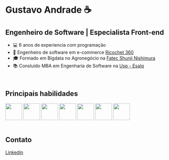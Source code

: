 <h1> Gustavo Andrade ☕</h1>
<h2>Engenheiro de Software | Especialista Front-end</h2>
<ul>
<li>💻 6 anos de experiencia com programação</li>
<li>💼 Engenheiro de software em e-commerce <a href="https://ricochet360.com">Ricochet 360</a></li>
<li>🎓 Formado em Bigdata no Agronegócio na <a href="https://www.fatecpompeia.edu.br/">Fatec Shunji Nishimura</a> </li>
<li>📚 Consluído MBA em Engenharia de Software na <a href="https://mbauspesalq.com/">Usp - Esalq</a> </li>
</ul>

<br>

<h2>Principais habilidades</h2>
<div>
  <img height="52" width="52" src="https://cdn.jsdelivr.net/gh/devicons/devicon/icons/javascript/javascript-original.svg" />
  <img height="52" width="52" src="https://cdn.jsdelivr.net/gh/devicons/devicon/icons/typescript/typescript-original.svg" />
  <img height="52" width="52" src="https://cdn.jsdelivr.net/gh/devicons/devicon/icons/react/react-original.svg" />
  <img height="52" width="52" src="https://cdn.jsdelivr.net/gh/devicons/devicon/icons/vuejs/vuejs-original.svg" />
  <img height="52" width="52" src="https://cdn.jsdelivr.net/gh/devicons/devicon/icons/html5/html5-original.svg" />
  <img height="52" width="52" src="https://cdn.jsdelivr.net/gh/devicons/devicon/icons/css3//css3-original.svg" />
  <img height="52" width="52" src="https://cdn.jsdelivr.net/gh/devicons/devicon/icons/sass/sass-original.svg" />
</div>

<br>

<h2>Contato</h2>
<div>
  <a href="https://www.linkedin.com/in/deustavo/">
    Linkedin
  </a>
</div>

